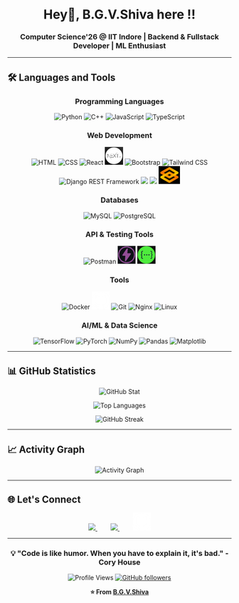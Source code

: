 <h1 align="center">Hey👋, B.G.V.Shiva here !!</h1>
<h3 align="center">Computer Science'26 @ IIT Indore | Backend & Fullstack Developer | ML Enthusiast</h3>

---

## 🛠️ Languages and Tools

<div align="center">

### Programming Languages
</div>
<div align="center">
<img src="https://cdn.jsdelivr.net/gh/devicons/devicon/icons/python/python-original.svg" height="40" alt="Python" />
  <img src="https://cdn.jsdelivr.net/gh/devicons/devicon/icons/cplusplus/cplusplus-original.svg" height="40" alt="C++" />
  <img src="https://cdn.jsdelivr.net/gh/devicons/devicon/icons/javascript/javascript-original.svg" height="40" alt="JavaScript" />
  <img src="https://cdn.jsdelivr.net/gh/devicons/devicon/icons/typescript/typescript-original.svg" height="40" alt="TypeScript" />
</p>

</div>

<div align="center">

### Web Development
</div>
<div align="center">

<img src="https://cdn.jsdelivr.net/gh/devicons/devicon/icons/html5/html5-original.svg" height="40" alt="HTML" />
  <img src="https://cdn.jsdelivr.net/gh/devicons/devicon/icons/css3/css3-original.svg" height="40" alt="CSS" />
  <img src="https://cdn.jsdelivr.net/gh/devicons/devicon/icons/react/react-original.svg" height="40" alt="React" />
  <img src="logos/nextjs.png" height="40" alt="Next.js" />
  <img src="https://cdn.jsdelivr.net/gh/devicons/devicon/icons/bootstrap/bootstrap-original.svg" height="40" alt="Bootstrap" />
  <img src="https://www.vectorlogo.zone/logos/tailwindcss/tailwindcss-icon.svg" height="40" alt="Tailwind CSS" />
  <img src="https://www.vectorlogo.zone/logos/djangoproject/djangoproject-icon.svg" height="40" alt="Django REST Framework" />
<img src="https://cdn.jsdelivr.net/gh/devicons/devicon/icons/fastapi/fastapi-original.svg" height="40" />
<img src="https://www.vectorlogo.zone/logos/figma/figma-icon.svg" height="40" />
<img src="logos/gradio.png" height="40" alt="Gradio" />


</div>

<div align="center">

### Databases
</div>
<div align="center">

<img src="https://cdn.jsdelivr.net/gh/devicons/devicon/icons/mysql/mysql-original.svg" height="40" alt="MySQL" />
<img src="https://cdn.jsdelivr.net/gh/devicons/devicon/icons/postgresql/postgresql-original.svg" height="40" alt="PostgreSQL" />

</div>

<div align="center">

### API & Testing Tools
</div>
<div align="center">

<img src="https://cdn.jsdelivr.net/gh/devicons/devicon/icons/postman/postman-original.svg" height="40" alt="Postman" />
<img src="logos/thunderclient.png" height="40" alt="Thunder Client" />
<img src="logos/swagger.png" height="40" alt="Swagger" />

</div>

<div align="center">

### Tools
</div>
<div align="center">

<img src="https://cdn.jsdelivr.net/gh/devicons/devicon/icons/docker/docker-original.svg" height="40" alt="Docker" />
  <img src="logos/github.png" height="40" alt="GitHub" />
  <img src="https://cdn.jsdelivr.net/gh/devicons/devicon/icons/git/git-original.svg" height="40" alt="Git" />
  <img src="https://cdn.jsdelivr.net/gh/devicons/devicon/icons/nginx/nginx-original.svg" height="40" alt="Nginx" />
  <img src="https://cdn.jsdelivr.net/gh/devicons/devicon/icons/linux/linux-original.svg" height="40" alt="Linux" />

</div>

<div align="center">

### AI/ML & Data Science
</div>
<div align="center">

<img src="https://cdn.jsdelivr.net/gh/devicons/devicon/icons/tensorflow/tensorflow-original.svg" height="40" alt="TensorFlow" />
  <img src="https://cdn.jsdelivr.net/gh/devicons/devicon/icons/pytorch/pytorch-original.svg" height="40" alt="PyTorch" />
  <img src="https://cdn.jsdelivr.net/gh/devicons/devicon/icons/numpy/numpy-original.svg" height="40" alt="NumPy" />
  <img src="https://cdn.jsdelivr.net/gh/devicons/devicon/icons/pandas/pandas-original.svg" height="40" alt="Pandas" />
  <img src="https://cdn.jsdelivr.net/gh/devicons/devicon/icons/matplotlib/matplotlib-original.svg" height="40" alt="Matplotlib" />

</div>

---
## 📊 GitHub Statistics

<div align="center">
  
![GitHub Stat](https://github-readme-stats.vercel.app/api?username=bgvshiva2004&show_icons=true&theme=radical&hide_border=true&count_private=true)

![Top Languages](https://github-readme-stats.vercel.app/api/top-langs/?username=bgvshiva2004&layout=compact&theme=radical&hide_border=true)

![GitHub Streak](https://github-readme-streak-stats.herokuapp.com/?user=bgvshiva2004&theme=radical&hide_border=true)

</div>

---

## 📈 Activity Graph

<div align="center">

![Activity Graph](https://github-readme-activity-graph.vercel.app/graph?username=bgvshiva2004&theme=react-dark&hide_border=true)

</div>

---

## 🌐 Let's Connect 

<div align="center">
  <a href="https://www.linkedin.com/in/bgvshiva/" style="margin: 0 15px;">
    <img src="https://cdn.jsdelivr.net/gh/devicons/devicon/icons/linkedin/linkedin-original.svg" height="40" />
  </a>
  <a href="mailto:bgvshiva@gmail.com" style="margin: 0 15px;">
    <img src="https://cdn.jsdelivr.net/gh/devicons/devicon/icons/google/google-original.svg" height="40" />
  </a>
  <a href="https://github.com/bgvshiva2004" style="margin: 0 15px;">
    <img src="logos/github.png" height="40" alt="GitHub" />
  </a>
</div>

<div align="center">

---

<div align="center">

### 💡 "Code is like humor. When you have to explain it, it's bad." - Cory House

![Profile Views](https://komarev.com/ghpvc/?username=bgvshiva2004&color=brightgreen&style=flat-square)
[![GitHub followers](https://img.shields.io/github/followers/bgvshiva2004?label=Follow&style=social)](https://github.com/bgvshiva2004)

**⭐ From [B.G.V.Shiva](https://github.com/bgvshiva2004)**

</div>

